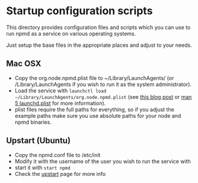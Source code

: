 # Startup configuration scripts

This directory provides configuration files and scripts which you can use to run npmd as a service on various operating systems.

Just setup the base files in the appropriate places and adjust to your needs.

## Mac OSX

* Copy the org.node.npmd.plist file to ~/Library/LaunchAgents/ (or /Library/LaunchAgents if you wish to run it as the system administrator).
* Load the service with `launchctl load ~/Library/LaunchAgents/org.node.npmd.plist` (see [this blog post](http://nathangrigg.net/2012/07/schedule-jobs-using-launchd/) or [man 5 launchd.plist](https://developer.apple.com/library/mac/documentation/Darwin/Reference/ManPages/man5/launchd.plist.5.html) for more information).
* plist files require the full paths for everything, so if you adjust the example paths make sure you use absolute paths for your node and npmd binaries.

## Upstart (Ubuntu)

* Copy the npmd.conf file to /etc/init
* Modify it with the username of the user you wish to run the service with
* start it with `start npmd`
* Check the [upstart](http://upstart.ubuntu.com/getting-started.html) page for more info

